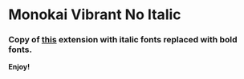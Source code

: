 # Monokai Vibrant No Italic
### Copy of [this](https://marketplace.visualstudio.com/items?itemName=s3gf4ult.monokai-vibrant) extension with italic fonts replaced with bold fonts.

**Enjoy!**